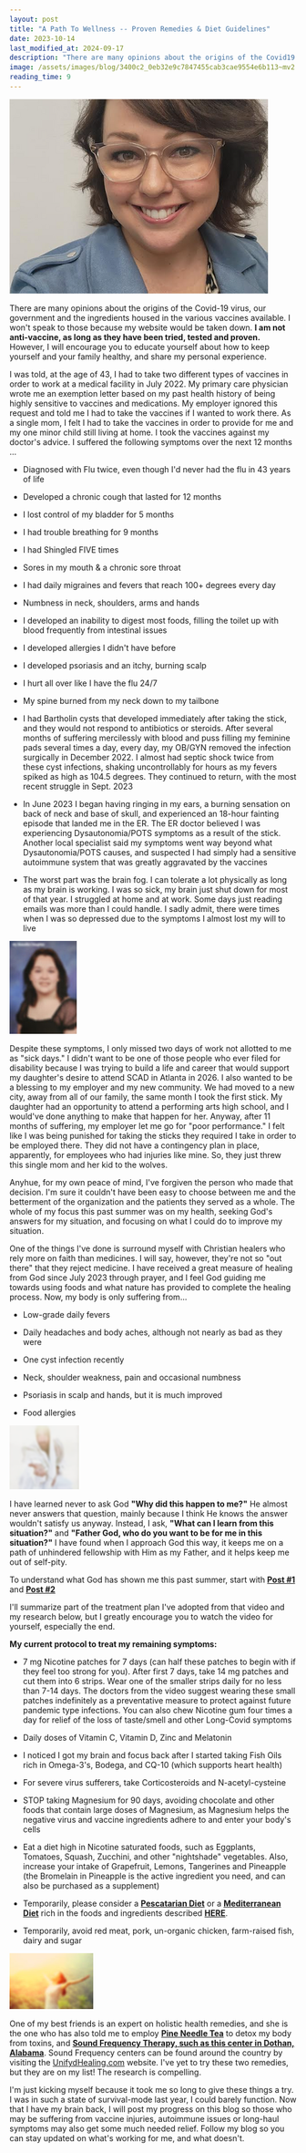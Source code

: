 ```yaml
---
layout: post
title: "A Path To Wellness -- Proven Remedies & Diet Guidelines"
date: 2023-10-14
last_modified_at: 2024-09-17
description: "There are many opinions about the origins of the Covid19 virus, our government and the ingredients housed in the various vaccines available. I won't speak to those because my webs…"
image: /assets/images/blog/3400c2_0eb32e9c7847455cab3cae9554e6b113~mv2.png
reading_time: 9
---
```


![ree](/assets/images/blog/3400c2_0eb32e9c7847455cab3cae9554e6b113~mv2.png)

There are many opinions about the origins of the Covid-19 virus, our government and the ingredients housed in the various vaccines available. I won't speak to those because my website would be taken down. **I am not anti-vaccine, as long as they have been tried, tested and proven.** However, I will encourage you to educate yourself about how to keep yourself and your family healthy, and share my personal experience.

I was told, at the age of 43, I had to take two different types of vaccines in order to work at a medical facility in July 2022. My primary care physician wrote me an exemption letter based on my past health history of being highly sensitive to vaccines and medications. My employer ignored this request and told me I had to take the vaccines if I wanted to work there. As a single mom, I felt I had to take the vaccines in order to provide for me and my one minor child still living at home. I took the vaccines against my doctor's advice. I suffered the following symptoms over the next 12 months ...

*   Diagnosed with Flu twice, even though I'd never had the flu in 43 years of life
    
*   Developed a chronic cough that lasted for 12 months
    
*   I lost control of my bladder for 5 months
    
*   I had trouble breathing for 9 months
    
*   I had Shingled FIVE times
    
*   Sores in my mouth & a chronic sore throat
    
*   I had daily migraines and fevers that reach 100+ degrees every day
    
*   Numbness in neck, shoulders, arms and hands
    
*   I developed an inability to digest most foods, filling the toilet up with blood frequently from intestinal issues
    
*   I developed allergies I didn't have before
    
*   I developed psoriasis and an itchy, burning scalp
    
*   I hurt all over like I have the flu 24/7
    
*   My spine burned from my neck down to my tailbone
    
*   I had Bartholin cysts that developed immediately after taking the stick, and they would not respond to antibiotics or steroids. After several months of suffering mercilessly with blood and puss filling my feminine pads several times a day, every day, my OB/GYN removed the infection surgically in December 2022. I almost had septic shock twice from these cyst infections, shaking uncontrollably for hours as my fevers spiked as high as 104.5 degrees. They continued to return, with the most recent struggle in Sept. 2023
    
*   In June 2023 I began having ringing in my ears, a burning sensation on back of neck and base of skull, and experienced an 18-hour fainting episode that landed me in the ER. The ER doctor believed I was experiencing Dysautonomia/POTS symptoms as a result of the stick. Another local specialist said my symptoms went way beyond what Dysautonomia/POTS causes, and suspected I had simply had a sensitive autoimmune system that was greatly aggravated by the vaccines
    
*   The worst part was the brain fog. I can tolerate a lot physically as long as my brain is working. I was so sick, my brain just shut down for most of that year. I struggled at home and at work. Some days just reading emails was more than I could handle. I sadly admit, there were times when I was so depressed due to the symptoms I almost lost my will to live
    

![ree](/assets/images/blog/3400c2_301b2a19886441e68eee0d1f291c9ef4~mv2.jpg)

Despite these symptoms, I only missed two days of work not allotted to me as "sick days." I didn't want to be one of those people who ever filed for disability because I was trying to build a life and career that would support my daughter's desire to attend SCAD in Atlanta in 2026. I also wanted to be a blessing to my employer and my new community. We had moved to a new city, away from all of our family, the same month I took the first stick. My daughter had an opportunity to attend a performing arts high school, and I would've done anything to make that happen for her. Anyway, after 11 months of suffering, my employer let me go for "poor performance." I felt like I was being punished for taking the sticks they required I take in order to be employed there. They did not have a contingency plan in place, apparently, for employees who had injuries like mine. So, they just threw this single mom and her kid to the wolves.

Anyhue, for my own peace of mind, I've forgiven the person who made that decision. I'm sure it couldn't have been easy to choose between me and the betterment of the organization and the patients they served as a whole. The whole of my focus this past summer was on my health, seeking God's answers for my situation, and focusing on what I could do to improve my situation.

One of the things I've done is surround myself with Christian healers who rely more on faith than medicines. I will say, however, they're not so "out there" that they reject medicine. I have received a great measure of healing from God since July 2023 through prayer, and I feel God guiding me towards using foods and what nature has provided to complete the healing process. Now, my body is only suffering from...

*   Low-grade daily fevers
    
*   Daily headaches and body aches, although not nearly as bad as they were
    
*   One cyst infection recently
    
*   Neck, shoulder weakness, pain and occasional numbness
    
*   Psoriasis in scalp and hands, but it is much improved
    
*   Food allergies
    

![ree](/assets/images/blog/3400c2_4667b4bce7714292addedc2e621a041c~mv2.png)

I have learned never to ask God **"Why did this happen to me?"** He almost never answers that question, mainly because I think He knows the answer wouldn't satisfy us anyway. Instead, I ask, **"What can I learn from this situation?"** and **"Father God, who do you want to be for me in this situation?"** I have found when I approach God this way, it keeps me on a path of unhindered fellowship with Him as my Father, and it helps keep me out of self-pity.

To understand what God has shown me this past summer, start with [**Post #1**](https://www.goldenblogbycasey.com/post/returning-to-the-old-ways-a-path-to-health-longevity) and [**Post #2**](https://www.goldenblogbycasey.com/post/returning-to-the-old-ways-pantry-staples-resources)

I'll summarize part of the treatment plan I've adopted from that video and my research below, but I greatly encourage you to watch the video for yourself, especially the end.

**My current protocol to treat my remaining symptoms:**

*   7 mg Nicotine patches for 7 days (can half these patches to begin with if they feel too strong for you). After first 7 days, take 14 mg patches and cut them into 6 strips. Wear one of the smaller strips daily for no less than 7-14 days. The doctors from the video suggest wearing these small patches indefinitely as a preventative measure to protect against future pandemic type infections. You can also chew Nicotine gum four times a day for relief of the loss of taste/smell and other Long-Covid symptoms
    
*   Daily doses of Vitamin C, Vitamin D, Zinc and Melatonin
    
*   I noticed I got my brain and focus back after I started taking Fish Oils rich in Omega-3's, Bodega, and CQ-10 (which supports heart health)
    
*   For severe virus sufferers, take Corticosteroids and N-acetyl-cysteine
    
*   STOP taking Magnesium for 90 days, avoiding chocolate and other foods that contain large doses of Magnesium, as Magnesium helps the negative virus and vaccine ingredients adhere to and enter your body's cells
    
*   Eat a diet high in Nicotine saturated foods, such as Eggplants, Tomatoes, Squash, Zucchini, and other "nightshade" vegetables. Also, increase your intake of Grapefruit, Lemons, Tangerines and Pineapple (the Bromelain in Pineapple is the active ingredient you need, and can also be purchased as a supplement)
    
*   Temporarily, please consider a [**Pescatarian Diet**](https://www.google.com/search?q=Pescatarian+Diet+Food+List&sca_esv=573522448&sxsrf=AM9HkKnLuwsBgJZ9-K0-Q0Tue21UyQ0cyw%3A1697331833501&source=hp&ei=eTorZY-kHM65qtsP4p6B4AE&iflsig=AO6bgOgAAAAAZStIiZ3fJVIjjGwINgJmIMjKfor7YUO_&ved=0ahUKEwjPxP_n7faBAxXOnGoFHWJPABwQ4dUDCAw&uact=5&oq=Pescatarian+Diet+Food+List&gs_lp=Egdnd3Mtd2l6IhpQZXNjYXRhcmlhbiBEaWV0IEZvb2QgTGlzdDIIEAAYigUYkQIyBhAAGBYYHjIGEAAYFhgeMgYQABgWGB4yBhAAGBYYHjIGEAAYFhgeMgYQABgWGB4yBhAAGBYYHjIGEAAYFhgeMgYQABgWGB5I3BZQxwxYxwxwAXgAkAEAmAFLoAFLqgEBMbgBA8gBAPgBAvgBAagCCsICBxAjGOoCGCc&sclient=gws-wiz&bshm=rimc/1#ip=1) or a [**Mediterranean Diet**](https://thrivemarket.com/blog/mediterranean-diet-food-list?utm_source=google&utm_medium=cpc&utm_campaign=Non-Brand_SEM_Broad_Broad_DSA&utm_content=56904184540&utm_term=655504648470-dsa-19959388920&device=c&gclid=CjwKCAjw-KipBhBtEiwAWjgwrKkk03nasp8CpiTjEj1riNh7z0iH2OyRhaBF3nfiMeuguSc76fJ6EBoC7wsQAvD_BwE) rich in the foods and ingredients described [**HERE**](https://www.goldenblogbycasey.com/post/returning-to-the-old-ways-pantry-staples-resources).
    
*   Temporarily, avoid red meat, pork, un-organic chicken, farm-raised fish, dairy and sugar
    

![ree](/assets/images/blog/6d01f2f42aac4f98bdea4b98449d5e5e.jpg)

One of my best friends is an expert on holistic health remedies, and she is the one who has also told me to employ [**Pine Needle Tea**](https://www.thehungrybites.com/pine-needle-tea/) to detox my body from toxins, and [**Sound Frequency Therapy, such as this center in Dothan, Alabama**](https://www.unifydhealing.com/centers/emerging-spaces). Sound Frequency centers can be found around the country by visiting the [UnifydHealing.com](http://unifydhealing.com/) website. I've yet to try these two remedies, but they are on my list! The research is compelling.

I'm just kicking myself because it took me so long to give these things a try. I was in such a state of survival-mode last year, I could barely function. Now that I have my brain back, I will post my progress on this blog so those who may be suffering from vaccine injuries, autoimmune issues or long-haul symptoms may also get some much needed relief. Follow my blog so you can stay updated on what's working for me, and what doesn't.
